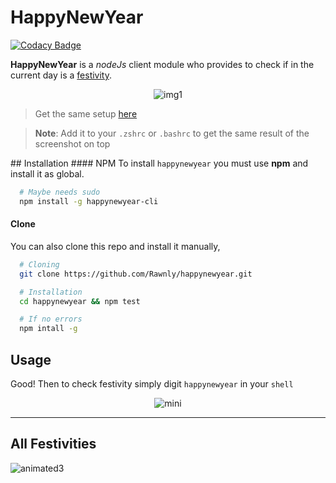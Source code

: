 # HappyNewYear

[![Codacy Badge](https://api.codacy.com/project/badge/Grade/a3e8534912904ed180b1978b37f04a5f)](https://www.codacy.com/app/fedevitale99/happynewyear?utm_source=github.com&utm_medium=referral&utm_content=Rawnly/happynewyear&utm_campaign=badger)

**HappyNewYear** is a *nodeJs* client module who provides to check if in the current day is a [festivity](https://github.com/Rawnly/festivities.json).

<p align="center">
  <img src="https://cloud.githubusercontent.com/assets/16429579/21469060/835eb0c4-ca37-11e6-9f67-11d8078868dc.png" alt="img1" />
</p>

> Get the same setup  [here](https://github.com/Rawnly/dot-files)

> **Note**: Add it to your `.zshrc` or `.bashrc` to get the same result of the screenshot on top


## Installation
#### NPM
To install `happynewyear` you must use **npm** and install it as global.

```bash
  # Maybe needs sudo
  npm install -g happynewyear-cli
```
#### Clone
You can also clone this repo and install it manually,
```bash
  # Cloning
  git clone https://github.com/Rawnly/happynewyear.git

  # Installation
  cd happynewyear && npm test

  # If no errors
  npm intall -g
```

## Usage
Good! Then to check festivity simply digit `happynewyear` in your `shell`

<p align="center">
  <img src="https://cloud.githubusercontent.com/assets/16429579/21469066/c9526dfa-ca37-11e6-8f88-d94ae8ed8d8e.gif" alt="mini" />
</p>

---
## All Festivities

![animated3](https://cloud.githubusercontent.com/assets/16429579/21469069/daf4a3f2-ca37-11e6-8060-f47161c4fb03.gif)
